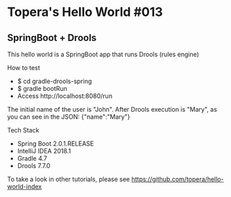 # Topera's Hello World #013
## SpringBoot + Drools
This hello world is a SpringBoot app that runs Drools (rules engine)

How to test
* $ cd gradle-drools-spring
* $ gradle bootRun
* Access http://localhost:8080/run

The initial name of the user is "John". After Drools execution is "Mary", as you can see in the JSON: {"name":"Mary"}

Tech Stack
* Spring Boot 2.0.1.RELEASE
* IntelliJ IDEA 2018.1
* Gradle 4.7
* Drools 7.7.0

To take a look in other tutorials, please see https://github.com/topera/hello-world-index
